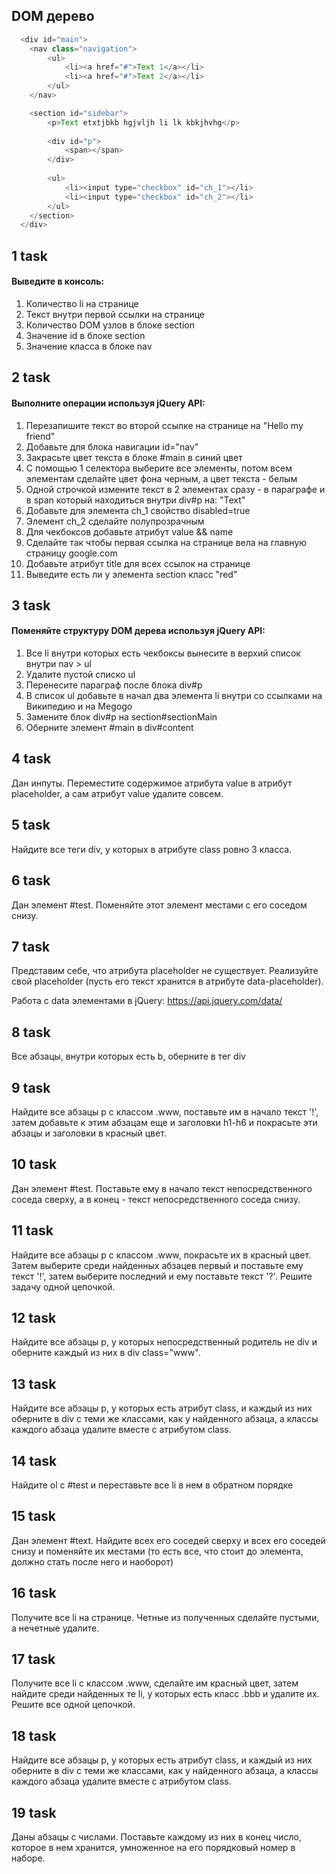 ## DOM дерево

```javascript
  <div id="main">
    <nav class="navigation">
        <ul>
            <li><a href="#">Text 1</a></li>
            <li><a href="#">Text 2</a></li>
        </ul>
    </nav>

    <section id="sidebar">
        <p>Text etxtjbkb hgjvljh li lk kbkjhvhg</p>
        
        <div id="p">
            <span></span>
        </div>
        
        <ul>
            <li><input type="checkbox" id="ch_1"></li>
            <li><input type="checkbox" id="ch_2"></li>
        </ul>
    </section>
  </div>
```

## 1 task

#### Выведите в консоль:

1. Количество li на странице
2. Текст внутри первой ссылки на странице
3. Количество DOM узлов в блоке section
4. Значение id в блоке section
5. Значение класса в блоке nav

## 2 task

#### Выполните операции используя jQuery API:

1. Перезапишите текст во второй ссылке на странице на "Hello my friend"
2. Добавьте для блока навигации id="nav"
3. Закрасьте цвет текста в блоке #main в синий цвет
4. С помощью 1 селектора выберите все элементы, потом всем элементам сделайте цвет фона черным, а цвет текста - белым
5. Одной строчкой измените текст в 2 элементах сразу - в параграфе и в span который находиться внутри div#p на: "Text" 
6. Добавьте для элемента ch_1 свойство disabled=true
7. Элемент ch_2 сделайте полупрозрачным
8. Для чекбоксов добавьте атрибут value && name
9. Сделайте так чтобы первая ссылка на странице вела на главную страницу google.com
10. Добавьте атрибут title для всех ссылок на странице
11. Выведите есть ли у элемента section класс "red"

## 3 task
#### Поменяйте структуру DOM дерева используя jQuery API:

1. Все li внутри которых есть чекбоксы вынесите в верхий список внутри nav > ul
2. Удалите пустой списко ul
3. Перенесите параграф после блока div#p
4. В список ul добавьте в начал два элемента li внутри со ссылками на Википедию и на Megogo
5. Замените блок div#p на section#sectionMain
6. Оберните элемент #main в div#content

## 4 task

Дан инпуты. Переместите содержимое атрибута value в атрибут placeholder, а сам атрибут value удалите совсем.

## 5 task

Найдите все теги div, у которых в атрибуте class ровно 3 класса.

## 6 task

Дан элемент #test. Поменяйте этот элемент местами с его соседом снизу.

## 7 task

Представим себе, что атрибута placeholder не существует. Реализуйте свой placeholder (пусть его текст хранится в атрибуте data-placeholder).

Работа с data элементами в jQuery: https://api.jquery.com/data/

## 8 task

Все абзацы, внутри которых есть b, оберните в тег div

## 9 task

Найдите все абзацы p с классом .www, поставьте им в начало текст '!', затем добавьте к этим абзацам еще и заголовки h1-h6 и покрасьте эти абзацы и заголовки в красный цвет.

## 10 task

Дан элемент #test. Поставьте ему в начало текст непосредственного соседа сверху, а в конец - текст непосредственного соседа снизу.

## 11 task

Найдите все абзацы p с классом .www, покрасьте их в красный цвет. Затем выберите среди найденных абзацев первый и поставьте ему текст '!', затем выберите последний и ему поставьте текст '?'. Решите задачу одной цепочкой.

## 12 task

Найдите все абзацы p, у которых непосредственный родитель не div и оберните каждый из них в div class="www". 

## 13 task

Найдите все абзацы p, у которых есть атрибут class, и каждый из них оберните в div с теми же классами, как у найденного абзаца, а классы каждого абзаца удалите вместе с атрибутом class.

## 14 task

Найдите ol с #test и переставьте все li в нем в обратном порядке

## 15 task

Дан элемент #text. Найдите всех его соседей сверху и всех его соседей снизу и поменяйте их местами (то есть все, что стоит до элемента, должно стать после него и наоборот)

## 16 task

Получите все li на странице. Четные из полученных сделайте пустыми, а нечетные удалите.

## 17 task

Получите все li с классом .www, сделайте им красный цвет, затем найдите среди найденных те li, у которых есть класс .bbb и удалите их. Решите все одной цепочкой.

## 18 task

Найдите все абзацы p, у которых есть атрибут class, и каждый из них оберните в div с теми же классами, как у найденного абзаца, а классы каждого абзаца удалите вместе с атрибутом class.

## 19 task

Даны абзацы с числами. Поставьте каждому из них в конец число, которое в нем хранится, умноженное на его порядковый номер в наборе.
